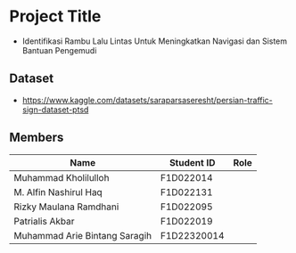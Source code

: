 # Project Title
- Identifikasi Rambu Lalu Lintas Untuk Meningkatkan Navigasi dan Sistem Bantuan Pengemudi				
## Dataset
- https://www.kaggle.com/datasets/saraparsaseresht/persian-traffic-sign-dataset-ptsd
## Members
| Name | Student ID | Role |
| --- | --- | --- |
| Muhammad Kholilulloh |F1D022014|
| M. Alfin Nashirul Haq |F1D022131|
| Rizky Maulana Ramdhani |F1D022095|
| Patrialis Akbar |F1D022019|
| Muhammad Arie Bintang Saragih |F1D22320014|
